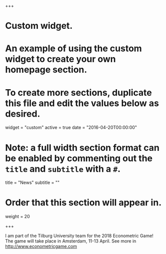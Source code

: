 +++
# Custom widget.
# An example of using the custom widget to create your own homepage section.
# To create more sections, duplicate this file and edit the values below as desired.
widget = "custom"
active = true
date = "2016-04-20T00:00:00"

# Note: a full width section format can be enabled by commenting out the `title` and `subtitle` with a `#`.
title = "News"
subtitle = ""

# Order that this section will appear in.
weight = 20

+++

I am part of the Tilburg University team for the 2018 Econometric Game! The game will take place in Amsterdam, 11-13 April.
See more in http://www.econometricgame.com 
